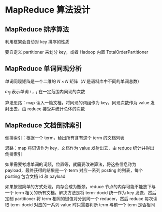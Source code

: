 # MapReduce 算法设计

## MapReduce 排序算法

利用框架会自动对 key 排序的性质

要自定义 partitioner 来划分 key，或者 Hadoop 内置 TotalOrderPartitioner

## MapReduce 单词同现分析

单词同现矩阵是一个二维的 $N \times N$ 矩阵（$N$ 是语料库中不同的单词总数）

$m_{ij}$ 表示单词 $i$ ，$j$ 在一定范围内同现的次数

算法思路：map 读入一篇文档，将同现的词组作为 key，同现次数作为 value 发射出去，由 reduce 接受并统计总体的次数

## MapReduce 文档倒排索引

倒排索引：根据一个 term，给出所有含有这个 term 的文档列表

思路：map 将词语作为 key，文档作为 value 发射出去，由 reduce 统计并得出倒排索引

如果需要考虑单词的词频，位置等，就需要改进算法，将这些信息称为 payload，最终获得的结果是一个 term 对应一系列 posting 的列表，每个 posting 包含文档 id 和 payload

如果按照简单的方式处理，内存会成为瓶颈，reduce 节点的内存可能不能放下与一个 term 相关的所有文档。解决方法是将 term-docid 统一作为 key 发送，然后定制 partitioner 将 term 相同的键值对分到同一个 reducer，然后 reduce 每次读取 term-docid 对应的一系列 value 时只需要判断 term 与前一个 term 是否相同

